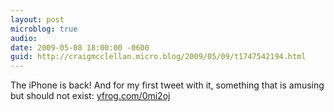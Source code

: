 ```yaml
---
layout: post
microblog: true
audio: 
date: 2009-05-08 18:00:00 -0600
guid: http://craigmcclellan.micro.blog/2009/05/09/t1747542194.html
---
```

The iPhone is back! And for my first tweet with it, something that is amusing but should not exist: [yfrog.com/0mi2oj](http://yfrog.com/0mi2oj)
